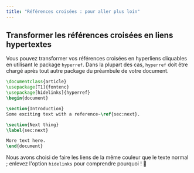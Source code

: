 ```yaml
---
title: "Références croisées : pour aller plus loin"
---
```


## Transformer les références croisées en liens hypertextes

Vous pouvez transformer vos références croisées en hyperliens cliquables en utilisant le package `hyperref`. Dans la plupart des cas, `hyperref` doit être chargé après tout autre package du préambule de votre document.

```latex
\documentclass{article}
\usepackage[T1]{fontenc}
\usepackage[hidelinks]{hyperref}
\begin{document}

\section{Introduction}
Some exciting text with a reference~\ref{sec:next}.

\section{Next thing}
\label{sec:next}

More text here.
\end{document}
```

Nous avons choisi de faire les liens de la même couleur que le texte normal ; enlevez l'option `hidelinks` pour comprendre pourquoi !  &#128578;
